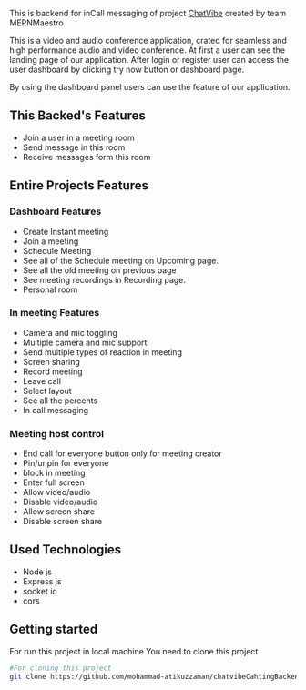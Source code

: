 This is backend for inCall messaging of project [ChatVibe](https://chat-vibe-ashy.vercel.app) created by team MERNMaestro

This is a video and audio conference application, crated for seamless and high performance audio and video conference. At first a user can see the landing page of our application. After login or register user can access the user dashboard by clicking try now button or dashboard page. 

By using the dashboard panel users can use the feature of our application.

## This Backed's Features
* Join a user in a meeting room
* Send message in this room
* Receive messages form this room



## Entire Projects Features
### Dashboard Features
* Create Instant meeting
* Join a meeting
* Schedule Meeting
* See all of the Schedule meeting on Upcoming page.
* See all the old meeting on previous page
* See meeting recordings in Recording page.
* Personal room

### In meeting Features
* Camera and mic toggling
* Multiple camera and mic support
* Send multiple types of reaction in meeting
* Screen sharing
* Record meeting
* Leave call
* Select layout
* See all the percents
* In call messaging

### Meeting host control
* End call for everyone button only for meeting creator
* Pin/unpin for everyone
* block in meeting
* Enter full screen
* Allow video/audio
* Disable video/audio
* Allow screen share
* Disable screen share


##   Used Technologies
* Node js
* Express js
* socket io
* cors

## Getting started
 For run this project in local machine You need to clone this project
 ```bash
 #For cloning this project
 git clone https://github.com/mohammad-atikuzzaman/chatvibeCahtingBackend.git
 ```
 